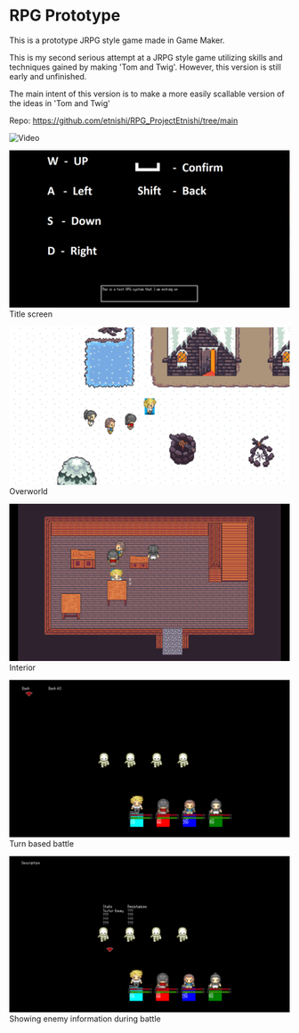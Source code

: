 # RPG Prototype

This is a prototype JRPG style game made in Game Maker.

This is my second serious attempt at a JRPG style game utilizing skills and 
techniques gained by making 'Tom and Twig'. However, this version is still early and unfinished.

The main intent of this version is to make a more easily scallable version of the ideas 
in 'Tom and Twig' 

Repo: https://github.com/etnishi/RPG_ProjectEtnishi/tree/main

![Video](https://youtu.be/tYwdTYeTybo)

![Title](https://github.com/etnishi/Portfolio/blob/main/RPG%20Prototype/2022-05-28%2012_32_41-Created%20with%20GameMaker%20Studio%202.png?raw=true)
Title screen

![Overworld](https://github.com/etnishi/Portfolio/blob/main/RPG%20Prototype/2022-05-28%2012_34_04-Created%20with%20GameMaker%20Studio%202.png?raw=true)
Overworld 

![Interior](https://github.com/etnishi/Portfolio/blob/main/RPG%20Prototype/2022-05-28%2012_34_29-Created%20with%20GameMaker%20Studio%202.png?raw=true)
Interior

![Battle](https://github.com/etnishi/Portfolio/blob/main/RPG%20Prototype/2022-05-28%2012_34_46-Created%20with%20GameMaker%20Studio%202.png?raw=true)
Turn based battle

![BattleInfo](https://github.com/etnishi/Portfolio/blob/main/RPG%20Prototype/2022-05-28%2012_35_04-Created%20with%20GameMaker%20Studio%202.png?raw=true)
Showing enemy information during battle
